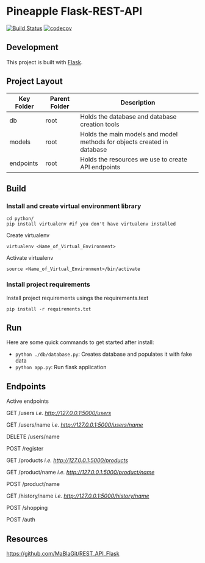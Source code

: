 # Pineapple Flask-REST-API
[![Build Status](https://travis-ci.com/pineapple-699/pineapple-react.svg?branch=master)](https://travis-ci.com/pineapple-699/pineapple-react)
[![codecov](https://codecov.io/gh/pineapple-699/pineapple-react/branch/master/graph/badge.svg)](https://codecov.io/gh/pineapple-699/pineapple-react)


## Development

This project is built with [Flask](https://flask.palletsprojects.com/en/1.1.x/). 

## Project Layout
| Key Folder | Parent Folder | Description |
| - | - | - |
| db | root | Holds the database and database creation tools | 
| models | root | Holds the main models and model methods for objects created in database | 
| endpoints | root | Holds the resources we use to create API endpoints | 

## Build 
### Install and create virtual environment library
```
cd python/
pip install virtualenv #if you don't have virtualenv installed 
```

Create virtualenv
```
virtualenv <Name_of_Virtual_Environment>
```

Activate virtualenv
```
source <Name_of_Virtual_Environment>/bin/activate
```
### Install project requirements
Install project requirements usings the requirements.text
```
pip install -r requirements.txt
```

## Run
Here are some quick commands to get started after install:

- `python ./db/database.py`: Creates database and populates it with fake data
- `python app.py`: Run flask application

## Endpoints
Active endpoints

GET /users _i.e. http://127.0.0.1:5000/users_

GET /users/name _i.e. http://127.0.0.1:5000/users/name_

DELETE /users/name 

POST /register

GET /products _i.e. http://127.0.0.1:5000/products_

GET /product/name _i.e. http://127.0.0.1:5000/product/name_

POST /product/name

GET /history/name _i.e. http://127.0.0.1:5000/history/name_

POST /shopping

POST /auth

## Resources
https://github.com/MaBlaGit/REST_API_Flask
